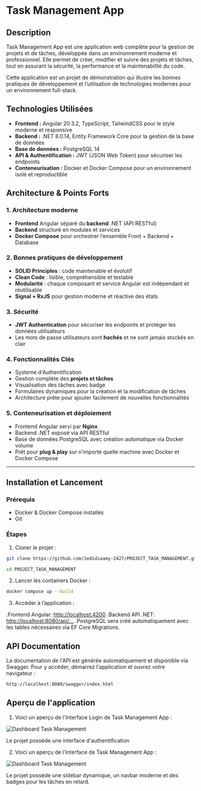 # Task Management App

## Description

Task Management App est une application web complète pour la gestion de projets et de tâches, développée dans un environnement moderne et professionnel. Elle permet de créer, modifier et suivre des projets et tâches, tout en assurant la sécurité, la performance et la maintenabilité du code.  

Cette application est un projet de démonstration qui illustre les bonnes pratiques de développement et l’utilisation de technologies modernes pour un environnement full-stack.

## Technologies Utilisées

- **Frontend :** Angular 20.3.2, TypeScript, TailwindCSS pour le style moderne et responsive  
- **Backend :** .NET 8.0.14, Entity Framework Core pour la gestion de la base de données  
- **Base de données :** PostgreSQL 14  
- **API & Authentification :** JWT (JSON Web Token) pour sécuriser les endpoints  
- **Conteneurisation :** Docker et Docker Compose pour un environnement isolé et reproductible  

## Architecture & Points Forts

### 1. Architecture moderne

- **Frontend** Angular séparé du **backend** .NET (API RESTful)  
- **Backend** structuré en modules et services
- **Docker Compose** pour orchestrer l’ensemble Front + Backend + Database  

### 2. Bonnes pratiques de développement

- **SOLID Principles** : code maintenable et évolutif  
- **Clean Code** : lisible, compréhensible et testable  
- **Modularité** : chaque composant et service Angular est indépendant et réutilisable  
- **Signal + RxJS** pour gestion moderne et réactive des états  

### 3. Sécurité

- **JWT Authentication** pour sécuriser les endpoints et protéger les données utilisateurs  
- Les mots de passe utilisateurs sont **hachés** et ne sont jamais stockés en clair

### 4. Fonctionnalités Clés

- Systeme d'Authentification
- Gestion complète des **projets et tâches**  
- Visualisation des tâches avec badge  
- Formulaires dynamiques pour la création et la modification de tâches  
- Architecture prête pour ajouter facilement de nouvelles fonctionnalités

### 5. Conteneurisation et déploiement

- Frontend Angular servi par **Nginx**  
- Backend .NET exposé via API RESTful  
- Base de données PostgreSQL avec création automatique via Docker volume  
- Prêt pour **plug & play** sur n’importe quelle machine avec Docker et Docker Compose

---

## Installation et Lancement

### Prérequis

- Docker & Docker Compose installés
- Git

### Étapes

1. Cloner le projet :

```bash
git clone https://github.com/Jedidiaamy-2427/PROJECT_TASK_MANAGEMENT.git

cd PROJECT_TASK_MANAGEMENT
```

2. Lancer les containers Docker :

```bash
docker compose up --build
```

3. Accéder à l’application :

.Frontend Angular: <http://localhost:4200>
.Backend API .NET: <http://localhost:8080/api/...>
.PostgreSQL sera créé automatiquement avec les tables nécessaires via EF Core Migrations.

## API Documentation

La documentation de l'API est générée automatiquement et disponible via Swagger. Pour y accéder, démarrez l'application et ouvrez votre navigateur :

```bash
http://localhost:8080/swagger/index.html
```

## Aperçu de l'application

1. Voici un aperçu de l'interface Login de Task Management App :

![Dashboard Task Management](assets/login.png)

Le projet possède une interface d'authentification 


2. Voici un aperçu de l’interface de Task Management App :

![Dashboard Task Management](assets/task_page.png)

Le projet possède une sidebar dynamique, un navbar moderne et des badges pour les tâches en retard.
